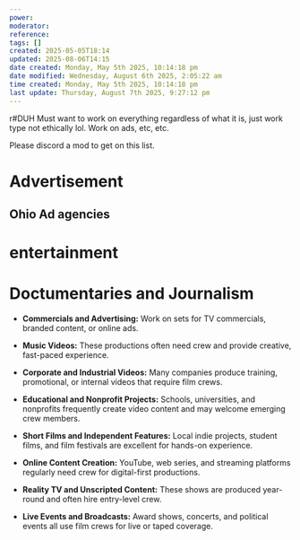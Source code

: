 ```yaml
---
power: 
moderator: 
reference: 
tags: []
created: 2025-05-05T18:14
updated: 2025-08-06T14:15
date created: Monday, May 5th 2025, 10:14:18 pm
date modified: Wednesday, August 6th 2025, 2:05:22 am
time created: Monday, May 5th 2025, 10:14:18 pm
last update: Thursday, August 7th 2025, 9:27:12 pm
---
```

r#DUH 
Must want to work on everything regardless of what it is, just work type not ethically lol.  Work on ads, etc, etc.

Please discord a mod to get on this list.

# Advertisement
## Ohio Ad agencies

# entertainment
# Doctumentaries and Journalism

- **Commercials and Advertising:** Work on sets for TV commercials, branded content, or online ads.
    
- **Music Videos:** These productions often need crew and provide creative, fast-paced experience.
    
- **Corporate and Industrial Videos:** Many companies produce training, promotional, or internal videos that require film crews.
    
- **Educational and Nonprofit Projects:** Schools, universities, and nonprofits frequently create video content and may welcome emerging crew members.
    
- **Short Films and Independent Features:** Local indie projects, student films, and film festivals are excellent for hands-on experience.
    
- **Online Content Creation:** YouTube, web series, and streaming platforms regularly need crew for digital-first productions.
    
- **Reality TV and Unscripted Content:** These shows are produced year-round and often hire entry-level crew.
    
- **Live Events and Broadcasts:** Award shows, concerts, and political events all use film crews for live or taped coverage.
